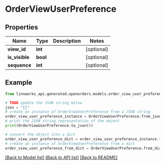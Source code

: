 # OrderViewUserPreference


## Properties

Name | Type | Description | Notes
------------ | ------------- | ------------- | -------------
**view_id** | **int** |  | [optional] 
**is_visible** | **bool** |  | [optional] 
**sequence** | **int** |  | [optional] 

## Example

```python
from linnworks_api.generated.openorders.models.order_view_user_preference import OrderViewUserPreference

# TODO update the JSON string below
json = "{}"
# create an instance of OrderViewUserPreference from a JSON string
order_view_user_preference_instance = OrderViewUserPreference.from_json(json)
# print the JSON string representation of the object
print(OrderViewUserPreference.to_json())

# convert the object into a dict
order_view_user_preference_dict = order_view_user_preference_instance.to_dict()
# create an instance of OrderViewUserPreference from a dict
order_view_user_preference_from_dict = OrderViewUserPreference.from_dict(order_view_user_preference_dict)
```
[[Back to Model list]](../README.md#documentation-for-models) [[Back to API list]](../README.md#documentation-for-api-endpoints) [[Back to README]](../README.md)


